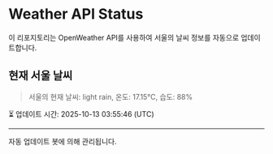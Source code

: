 
# Weather API Status

이 리포지토리는 OpenWeather API를 사용하여 서울의 날씨 정보를 자동으로 업데이트합니다.

## 현재 서울 날씨
> 서울의 현재 날씨: light rain, 온도: 17.15°C, 습도: 88%

⏳ 업데이트 시간: 2025-10-13 03:55:46 (UTC)

---
자동 업데이트 봇에 의해 관리됩니다.
